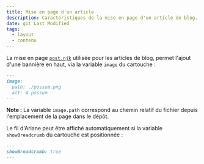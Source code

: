 ```yaml
---
title: Mise en page d'un article
description: Caractéristiques de la mise en page d'un article de blog.
date: git Last Modified
tags:
  - layout
  - contenu
---
```

La mise en page [`post.njk`](https://github.com/codegouvfr/eleventy-dsfr/tree/main/_includes/layouts/post.njk) utilisée pour les articles de blog, permet l'ajout d'une bannière en haut, via la variable `image` du cartouche :

```markdown
---
image:
  path: ./possum.png
  alt: A possum
---
```

**Note :** La variable `image.path` correspond au chemin relatif du fichier depuis l'emplacement de la page dans le dépôt.

Le fil d'Ariane peut être affiché automatiquement si la variable `showBreadcrumb` du cartouche est positionnée :

```markdown
---
showBreadcrumb: true
---
```